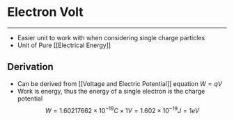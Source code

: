 # Electron Volt
---
- Easier unit to work with when considering single charge particles
- Unit of Pure [[Electrical Energy]]
## Derivation
- Can be derived from [[Voltage and Electric Potential]] equation $W=qV$
- Work is energy, thus the energy of a single electron is the charge potential
$$W=1.60217662\times10^{-19}C \times 1V=1.602\times10^{-19}J=1eV$$ 